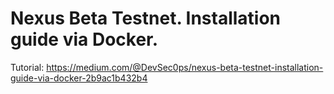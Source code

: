 # Nexus Beta Testnet. Installation guide via Docker.

Tutorial: https://medium.com/@DevSec0ps/nexus-beta-testnet-installation-guide-via-docker-2b9ac1b432b4
